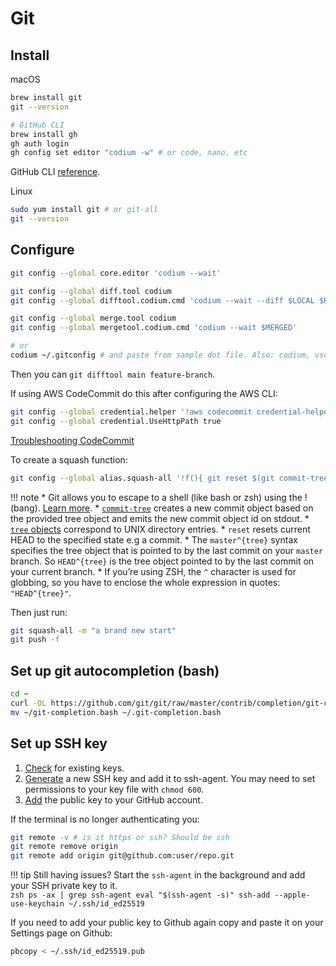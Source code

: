 # Git
## Install

macOS  
```zsh
brew install git
git --version

# GitHub CLI
brew install gh 
gh auth login
gh config set editor "codium -w" # or code, nano, etc
```
GitHub CLI [reference](https://docs.github.com/en/github-cli/github-cli/github-cli-reference).

Linux
```zsh
sudo yum install git # or git-all
git --version
```

## Configure
```zsh
git config --global core.editor 'codium --wait'

git config --global diff.tool codium
git config --global difftool.codium.cmd 'codium --wait --diff $LOCAL $REMOTE'

git config --global merge.tool codium
git config --global mergetool.codium.cmd 'codium --wait $MERGED'

# or
codium ~/.gitconfig # and paste from sample dot file. Also: codium, vscode, nano
```

Then you can ```git difftool main feature-branch```.  

If using AWS CodeCommit do this after configuring the AWS CLI:
```zsh
git config --global credential.helper '!aws codecommit credential-helper $@'
git config --global credential.UseHttpPath true
```
[Troubleshooting CodeCommit](https://docs.aws.amazon.com/codecommit/latest/userguide/troubleshooting-ch.html#troubleshooting-macoshttps)

To create a squash function:
```zsh
git config --global alias.squash-all '!f(){ git reset $(git commit-tree "HEAD^{tree}" "$@");};f'
```
!!! note
    * Git allows you to escape to a shell (like bash or zsh) using the ! (bang). [Learn more](https://www.atlassian.com/blog/git/advanced-git-aliases).
    * [`commit-tree`](https://git-scm.com/docs/git-commit-tree) creates a new commit object based on the provided tree object and emits the new commit object id on stdout.
    * [`tree` objects](https://git-scm.com/book/en/v2/Git-Internals-Git-Objects#Tree-Objects) correspond to UNIX directory entries. 
    * `reset` resets current HEAD to the specified state e.g a commit.
    * The `master^{tree}` syntax specifies the tree object that is pointed to by the last commit on your `master` branch. So `HEAD^{tree}` is the tree object pointed to by the last commit on your current branch.
    * If you’re using ZSH, the `^` character is used for globbing, so you have to enclose the whole expression in quotes: `"HEAD^{tree}"`.

Then just run:
```zsh
git squash-all -m "a brand new start"
git push -f
```

## Set up git autocompletion (bash)

```bash
cd ~
curl -OL https://github.com/git/git/raw/master/contrib/completion/git-completion.bash
mv ~/git-completion.bash ~/.git-completion.bash
```

## Set up SSH key
1. [Check](https://help.github.com/articles/checking-for-existing-ssh-keys/) for existing keys.
2. [Generate](https://help.github.com/articles/generating-a-new-ssh-key-and-adding-it-to-the-ssh-agent/) a new SSH key and add it to ssh-agent. You may need to set permissions to your key file with ```chmod 600```.
3. [Add](https://help.github.com/articles/adding-a-new-ssh-key-to-your-github-account/) the public key to your GitHub account.

If the terminal is no longer authenticating you:
```zsh
git remote -v # is it https or ssh? Should be ssh
git remote remove origin
git remote add origin git@github.com:user/repo.git
```

!!! tip
    Still having issues? Start the `ssh-agent` in the background and add your SSH private key to it.  
    ```zsh
    ps -ax | grep ssh-agent
    eval "$(ssh-agent -s)"
    ssh-add --apple-use-keychain ~/.ssh/id_ed25519
    ```

If you need to add your public key to Github again copy and paste it on your Settings page on Github:
```zsh
pbcopy < ~/.ssh/id_ed25519.pub
```

